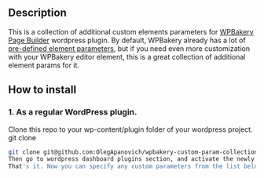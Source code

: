 ## Description

This is a collection of additional custom elements parameters for [WPBakery Page Builder](https://wpbakery.com/) wordpress plugin.
By default, WPBakery already has a lot of [pre-defined element parameters](https://kb.wpbakery.com/docs/inner-api/vc_map/#vc_map()-paramsArray), but if you need even more customization with your WPBakery editor element, this is a great collection of additional element params for it.

## How to install

### 1. As a regular WordPress plugin.

Clone this repo to your wp-content/plugin folder of your wordpress project.
git clone 
```bash
git clone git@github.com:OlegApanovich/wpbakery-custom-param-collection.git
Then go to wordpress dashboard plugins section, and activate the newly installed plugin here.
That's it. Now you can specify any custom parameters from the list below in your custom WPBakery element, and they appear in your element edit popup.
